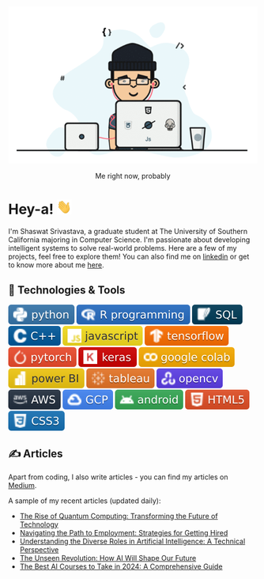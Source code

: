 <div align="center">
  <img src="https://github.com/shaas1704/shaas1704/blob/main/New/coffee%20fall.gif" alt="Header GIF">
  <p>Me right now, probably</p>
</div>

# Hey-a! <img src="https://github.com/shaas1704/shaas1704/blob/main/New/wave.gif" width="30px" height="30px" />

I'm Shaswat Srivastava, a graduate student at The University of Southern California majoring in Computer Science. I'm passionate about developing intelligent systems to solve real-world problems. Here are a few of my projects, feel free to explore them! You can also find me on [linkedin](https://www.linkedin.com/in/shaswatsrivastava/) or get to know more about me [here](https://shaas1704.github.io/).

## 🔧 Technologies & Tools
![](https://github.com/shaas1704/shaas1704/blob/main/New/badges/python-informational.svg)
![](https://github.com/shaas1704/shaas1704/blob/main/New/badges/R%20programming-informational.svg)
![](https://github.com/shaas1704/shaas1704/blob/main/New/badges/SQL-informational.svg)
![](https://github.com/shaas1704/shaas1704/blob/main/New/badges/C%2B%2B-informational.svg)
![](https://github.com/shaas1704/shaas1704/blob/main/New/badges/javascript-informational.svg)
![](https://github.com/shaas1704/shaas1704/blob/main/New/badges/tensorflow-informational.svg)
![](https://github.com/shaas1704/shaas1704/blob/main/New/badges/pytorch-informational.svg)
![](https://github.com/shaas1704/shaas1704/blob/main/New/badges/keras-informational.svg)
![](https://github.com/shaas1704/shaas1704/blob/main/New/badges/google%20colab-informational.svg)
![](https://github.com/shaas1704/shaas1704/blob/main/New/badges/power%20BI-informational.svg)
![](https://github.com/shaas1704/shaas1704/blob/main/New/badges/tableau-informational.svg)
![](https://github.com/shaas1704/shaas1704/blob/main/New/badges/opencv-informational.svg)
![](https://github.com/shaas1704/shaas1704/blob/main/New/badges/AWS-informational.svg)
![](https://github.com/shaas1704/shaas1704/blob/main/New/badges/GCP-informational.svg)
![](https://github.com/shaas1704/shaas1704/blob/main/New/badges/android-informational.svg)
![](https://github.com/shaas1704/shaas1704/blob/main/New/badges/HTML5-informational.svg)
![](https://github.com/shaas1704/shaas1704/blob/main/New/badges/CSS3-informational.svg)

## &#x270d; Articles

Apart from coding, I also write articles - you can find my articles on [Medium](https://medium.com/@shaswat.srivastava.404).

A sample of my recent articles (updated daily):

<!-- BLOG-POST-LIST:START -->

- [The Rise of Quantum Computing: Transforming the Future of Technology](https://medium.com/@shaswat.srivastava.404/the-rise-of-quantum-computing-transforming-the-future-of-technology-9b9a686d8705?source=rss-6510cb770b22------2)
- [Navigating the Path to Employment: Strategies for Getting Hired](https://medium.com/@shaswat.srivastava.404/navigating-the-path-to-employment-strategies-for-getting-hired-16f44a50b75f?source=rss-6510cb770b22------2)
- [Understanding the Diverse Roles in Artificial Intelligence: A Technical Perspective](https://medium.com/@shaswat.srivastava.404/understanding-the-diverse-roles-in-artificial-intelligence-a-technical-perspective-89725351e59e?source=rss-6510cb770b22------2)
- [The Unseen Revolution: How AI Will Shape Our Future](https://medium.com/@shaswat.srivastava.404/the-unseen-revolution-how-ai-will-shape-our-future-9e009900a6d0?source=rss-6510cb770b22------2)
- [The Best AI Courses to Take in 2024: A Comprehensive Guide](https://medium.com/@shaswat.srivastava.404/the-best-ai-courses-to-take-in-2024-a-comprehensive-guide-3142b678b599?source=rss-6510cb770b22------2)
<!-- BLOG-POST-LIST:END -->
